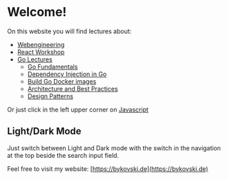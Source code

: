 # Welcome!

On this website you will find lectures about:

-   [Webengineering](https://bykof.github.io/webengineering-course/)
-   [React Workshop](./react/getting_started.md)
-   [Go Lectures](./golang/index.md)
    -   [Go Fundamentals](./golang/golang-fundamentals/introduction.md)
    -   [Dependency Injection in Go](./golang/dependency_injection/index.md)
    -   [Build Go Docker images](./golang/docker/index.md)
    -   [Architecture and Best Practices](./golang/architecture/index.md)
    -   [Design Patterns](./golang/design_patterns/index.md)

Or just click in the left upper corner on [Javascript](./javascript/index.md)

## Light/Dark Mode

Just switch between Light and Dark mode with the switch in the navigation at the top beside the search input field.

Feel free to visit my website: [https://bykovski.de](https://bykovski.de)
